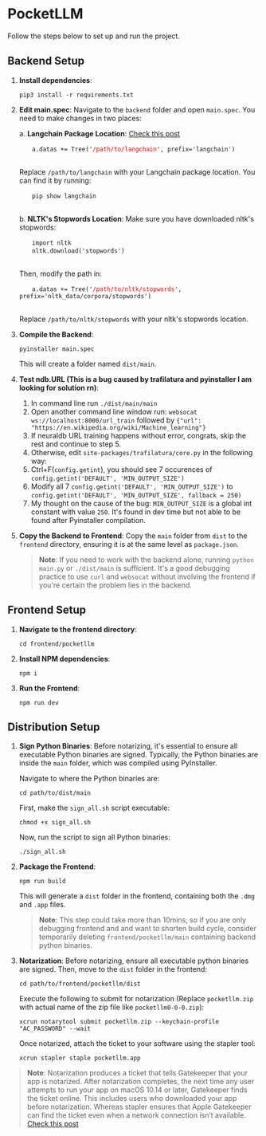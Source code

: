 # PocketLLM

Follow the steps below to set up and run the project.

## Backend Setup

1. **Install dependencies**:
   <pre>
   <code>pip3 install -r requirements.txt</code>
   </pre>

2. **Edit main.spec**:
   Navigate to the `backend` folder and open `main.spec`. You need to make changes in two places:

   a. **Langchain Package Location**: [Check this post](https://github.com/langchain-ai/langchain/issues/4547#issuecomment-1676403768)
      <pre>
      <code>a.datas += Tree('<text style="color: red;">/path/to/langchain</text>', prefix='langchain')</code>
      </pre>
      Replace `/path/to/langchain` with your Langchain package location. You can find it by running:
      <pre>
      <code>pip show langchain</code>
      </pre>

   b. **NLTK's Stopwords Location**:
      Make sure you have downloaded nltk's stopwords:
      <pre>
      <code>import nltk</code>
      <code>nltk.download('stopwords')</code>
      </pre>
      Then, modify the path in:
      <pre>
      <code>a.datas += Tree('<span style="color: red;">/path/to/nltk/stopwords</span>', prefix='nltk_data/corpora/stopwords')</code>
      </pre>
      Replace `/path/to/nltk/stopwords` with your nltk's stopwords location.

3. **Compile the Backend**:
   <pre>
   <code>pyinstaller main.spec</code>
   </pre>
   This will create a folder named `dist/main`.

4. **Test ndb.URL (This is a bug caused by trafilatura and pyinstaller I am looking for solution rn)**:
   1. In command line run `./dist/main/main`
   2. Open another command line window run: `websocat ws://localhost:8000/url_train` followed by `{"url": "https://en.wikipedia.org/wiki/Machine_learning"}`
   3. If neuraldb URL training happens without error, congrats, skip the rest and continue to step 5.
   4. Otherwise, edit `site-packages/trafilatura/core.py` in the following way:
   5. Ctrl+F(`config.getint`), you should see 7 occurences of `config.getint('DEFAULT', 'MIN_OUTPUT_SIZE')`
   6. Modify all 7 `config.getint('DEFAULT', 'MIN_OUTPUT_SIZE')` to `config.getint('DEFAULT', 'MIN_OUTPUT_SIZE', fallback = 250)`
   7. My thought on the cause of the bug: `MIN_OUTPUT_SIZE` is a global int constant with value `250`. It's found in dev time but not able to be found after Pyinstaller compilation.

5. **Copy the Backend to Frontend**:
   Copy the `main` folder from `dist` to the `frontend` directory, ensuring it is at the same level as `package.json`.

   > **Note**: If you need to work with the backend alone, running `python main.py` or `./dist/main` is sufficient. It's a good debugging practice to use `curl` and `websocat` without involving the frontend if you're certain the problem lies in the backend.

## Frontend Setup

1. **Navigate to the frontend directory**:
   <pre>
   <code>cd frontend/pocketllm</code>
   </pre>

2. **Install NPM dependencies**:
   <pre>
   <code>npm i</code>
   </pre>

3. **Run the Frontend**:
   <pre>
   <code>npm run dev</code>
   </pre>

## Distribution Setup

1. **Sign Python Binaries**:
   Before notarizing, it's essential to ensure all executable Python binaries are signed. Typically, the Python binaries are inside the `main` folder, which was compiled using PyInstaller.
   
   Navigate to where the Python binaries are:
   <pre>
   <code>cd path/to/dist/main</code>
   </pre>
   
   First, make the `sign_all.sh` script executable:
   <pre>
   <code>chmod +x sign_all.sh</code>
   </pre>
   
   Now, run the script to sign all Python binaries:
   <pre>
   <code>./sign_all.sh</code>
   </pre>

2. **Package the Frontend**:
   <pre>
   <code>npm run build</code>
   </pre>
   This will generate a `dist` folder in the frontend, containing both the `.dmg` and `.app` files.

   > **Note**: This step could take more than 10mins, so if you are only debugging frontend and and want to shorten build cycle, consider temporarily deleting `frontend/pocketllm/main` containing backend python binaries.

4. **Notarization**:
   Before notarizing, ensure all executable python binaries are signed. Then, move to the `dist` folder in the frontend:
   <pre>
   <code>cd path/to/frontend/pocketllm/dist</code>
   </pre>
   Execute the following to submit for notarization (Replace `pocketllm.zip` with actual name of the zip file like `pocketllm0-0-0.zip`):
   <pre>
   <code>xcrun notarytool submit pocketllm.zip --keychain-profile "AC_PASSWORD" --wait</code>
   </pre>
   Once notarized, attach the ticket to your software using the stapler tool:
   <pre>
   <code>xcrun stapler staple pocketllm.app</code>
   </pre>
> **Note**: Notarization produces a ticket that tells Gatekeeper that your app is notarized. After notarization completes, the next time any user attempts to run your app on macOS 10.14 or later, Gatekeeper finds the ticket online. This includes users who downloaded your app before notarization. Whereas stapler ensures that Apple Gatekeeper can find the ticket even when a network connection isn’t available. [Check this post](https://developer.apple.com/documentation/security/notarizing_macos_software_before_distribution/customizing_the_notarization_workflow#3178137)
